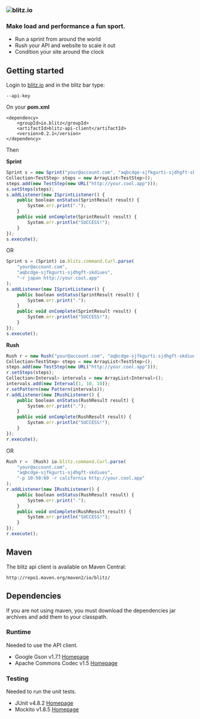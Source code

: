 ### ![blitz.io](http://blitz.io/images/logo2.png)

### Make load and performance a fun sport.

* Run a sprint from around the world
* Rush your API and website to scale it out
* Condition your site around the clock

## Getting started

Login to [blitz.io](http://blitz.io) and in the blitz bar type:
    
    --api-key

On your **pom.xml**

    <dependency>
        <groupId>io.blitz</groupId>
        <artifactId>blitz-api-client</artifactId>
        <version>0.2.1</version>
    </dependency>

Then

**Sprint**

```javascript
Sprint s = new Sprint("your@account.com", "aqbcdge-sjfkgurti-sjdhgft-skdiues");
Collection<TestStep> steps = new ArrayList<TestStep>();
steps.add(new TestStep(new URL("http://your.cool.app")));
s.setSteps(steps);
s.addListener(new ISprintListener() {
    public boolean onStatus(SprintResult result) {
        System.err.print(".");
    }
    public void onComplete(SprintResult result) {
        System.err.println("SUCCESS!");
    }
});
s.execute();
```

OR

```javascript
Sprint s = (Sprint) io.blitz.command.Curl.parse(
    "your@account.com", 
    "aqbcdge-sjfkgurti-sjdhgft-skdiues",
    "-r japan http://your.cool.app"
);
s.addListener(new ISprintListener() {
    public boolean onStatus(SprintResult result) {
        System.err.print(".");
    }
    public void onComplete(SprintResult result) {
        System.err.println("SUCCESS!");
    }
});
s.execute();
```

**Rush**

```javascript
Rush r = new Rush("your@account.com", "aqbcdge-sjfkgurti-sjdhgft-skdiues");
Collection<TestStep> steps = new ArrayList<TestStep>();
steps.add(new TestStep(new URL("http://your.cool.app")));
r.setSteps(steps);
Collection<Interval> intervals = new ArrayList<Interval>();
intervals.add(new Interval(1, 10, 10));
r.setPattern(new Pattern(intervals));
r.addListener(new IRushListener() {
    public boolean onStatus(RushResult result) {
        System.err.print(".");
    }
    public void onComplete(RushResult result) {
        System.err.println("SUCCESS!");
    }
});
r.execute();
```

OR

```javascript
Rush r =  (Rush) io.blitz.command.Curl.parse(
    "your@account.com", 
    "aqbcdge-sjfkgurti-sjdhgft-skdiues",
    "-p 10-50:60 -r california http://your.cool.app"
);
r.addListener(new IRushListener() {
    public boolean onStatus(RushResult result) {
        System.err.print(".");
    }
    public void onComplete(RushResult result) {
        System.err.println("SUCCESS!");
    }
});
r.execute();
```

## Maven

The blitz api client is available on Maven Central:

    http://repo1.maven.org/maven2/io/blitz/

## Dependencies

If you are not using maven, you must download the dependencies jar archives and 
add them to your classpath.

### Runtime

Needed to use the API client.

* Google Gson v1.7.1 [Homepage](http://code.google.com/p/google-gson/)
* Apache Commons Codec v1.5 [Homepage](http://commons.apache.org/codec/)

### Testing

Needed to run the unit tests.

* JUnit v4.8.2 [Homepage](http://www.junit.org/)
* Mockito v1.8.5 [Homepage](http://mockito.org/)

